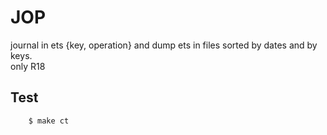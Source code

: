 JOP
===

journal in ets {key, operation} and dump ets in files sorted by dates and by keys.  
only R18

Test
-----

```sh
    $ make ct
```